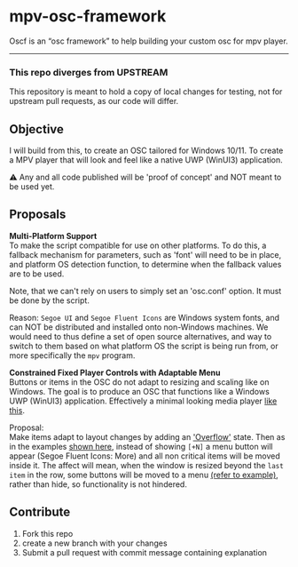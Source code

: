 # mpv-osc-framework

Oscf is an “osc framework” to help building your custom osc for mpv player.

--- 

### This repo diverges from UPSTREAM 

This repository is meant to hold a copy of local changes for testing, not for upstream pull requests, as our code will differ. 

## Objective

I will build from this, to create an OSC tailored for Windows 10/11. To create a MPV player that will look and feel like a native UWP (WinUI3) application.

:warning: Any and all code published will be 'proof of concept' and NOT meant to be used yet.

## Proposals

**Multi-Platform Support**
<br>
To make the script compatible for use on other platforms.
To do this, a fallback mechanism for parameters, such as 'font' will need to be in place, and platform OS detection function, to determine when the fallback values are to be used.

Note, that we can't rely on users to simply set an 'osc.conf' option. It must be done by the script.

Reason: 
`Segoe UI` and `Segoe Fluent Icons` are Windows system fonts, and can NOT be distributed and installed onto non-Windows machines. We would need to thus define a set of open source alternatives, and way to switch to them based on what platform OS the script is being run from, or more specifically the `mpv` program.

**Constrained Fixed Player Controls with Adaptable Menu**
<br>
Buttons or items in the OSC do not adapt to resizing and scaling like on Windows. The goal is to produce an OSC that functions like a Windows UWP (WinUI3) application. Effectively a minimal looking media player [like this](https://learn.microsoft.com/en-gb/windows/apps/design/controls/media-playback).

Proposal:
<br>
Make items adapt to layout changes by adding an ['Overflow'](https://learn.microsoft.com/en-gb/windows/apps/design/controls/custom-transport-controls#working-with-the-overflow-menu) state. Then as in the examples [shown here](https://www.fluentui-blazor.net/Overflow), instead of showing `[+N]` a menu button will appear (Segoe Fluent Icons: More) and all non critical items will be moved inside it. The affect will mean, when the window is resized beyond the `last item` in the row, some buttons will be moved to a menu [(refer to example)](https://raw.githubusercontent.com/Neuro-NX/mpv-osc-framework/main/github/images/proposal-player-controls-menu.png), rather than hide, so functionality is not hindered.

## Contribute

1. Fork this repo
2. create a new branch with your changes
3. Submit a pull request with commit message containing explanation
